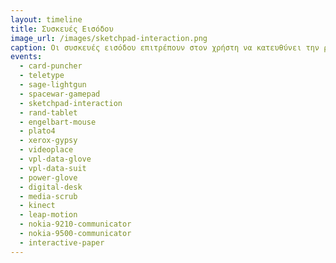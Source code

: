 ```yaml
---
layout: timeline 
title: Συσκευές Εισόδου 
image_url: /images/sketchpad-interaction.png
caption: Οι συσκευές εισόδου επιτρέπουν στον χρήστη να κατευθύνει την ροή του προγράμματος και σε συνδυασμός με τις συσκευές εξόδου αποτελούν βασικό πυλώνα στην διάδραση. Οι περισσότερες συσκευές εισόδου δίνουν έμφαση στην ευκολία χρήσης και εκμάθησης, αλλά υπάρχουν και αυτές που απαιτούν μεγαλύτερη προσπάθεια και εκπαίδευση, όπως ένα μουσικό όργανο που εξαρτάται από την δεξιότητα του χειριστή του. 
events:
  - card-puncher
  - teletype
  - sage-lightgun
  - spacewar-gamepad
  - sketchpad-interaction
  - rand-tablet
  - engelbart-mouse
  - plato4
  - xerox-gypsy
  - videoplace
  - vpl-data-glove
  - vpl-data-suit
  - power-glove
  - digital-desk
  - media-scrub
  - kinect
  - leap-motion
  - nokia-9210-communicator
  - nokia-9500-communicator
  - interactive-paper
---
```


